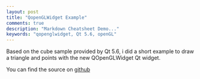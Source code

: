 ```yaml
---
layout: post
title: "QopenGLWidget Example"
comments: true
description: "Markdown Cheatsheet Demo..."
keywords: "qopenglwidget, Qt 5.6, openGL"
---
```


Based on the cube sample provided by Qt 5.6, i did a short example to draw a triangle and points with the new QOpenGLWidget Qt widget.

You can find the source on [github](http://github.com/mathiasb17/QOpenGLWidgetTriangle)
